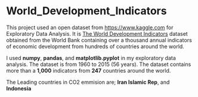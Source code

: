 # World_Development_Indicators

This project used an open dataset from https://www.kaggle.com  for Exploratory Data Analysis. It is  <a href="https://www.kaggle.com/worldbank/world-development-indicators">The World Development Indicators</a> dataset obtained from the World Bank containing over a thousand annual indicators of economic development from hundreds of countries around the world.

I used **numpy**, **pandas**, and **matplotlib.pyplot** in my exploratory data analysis. The dataset is from 1960 to 2015 (56 years). 
The dataset contains more than a **1,000** indicators from **247** countries around the world. 


The Leading countries in CO2 emmision are; **Iran Islamic Rep**, and **Indonesia**
